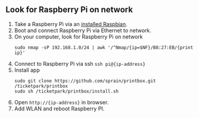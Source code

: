 ## Look for Raspberry Pi on network
1. Take a Raspberry Pi via an [installed Raspbian](https://www.raspberrypi.org/downloads/).
2. Boot and connect Raspberry Pi via Ethernet to network.
3. On your computer, look for Raspberry Pi on network
    ```
    sudo nmap -sP 192.168.1.0/24 | awk '/^Nmap/{ip=$NF}/B8:27:EB/{print ip}'
    ```
4. Connect to Raspberry Pi via ssh `ssh pi@{ip-address}`
5. Install app
    ```
    sudo git clone https://github.com/sprain/printbox.git /ticketpark/printbox
    sudo sh /ticketpark/printbox/install.sh
    ```
6. Open `http://{ip-address}` in browser.
7. Add WLAN and reboot Raspberry PI.